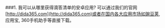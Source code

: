 ###1. 我可以从哪里获得滴答清单的安卓应用?
可以通过我们的官网[http://dida365.com](http://dida365.com)或者在国内各大应用市场如豌豆荚, 应用宝, 360手机助手等直接下载。
